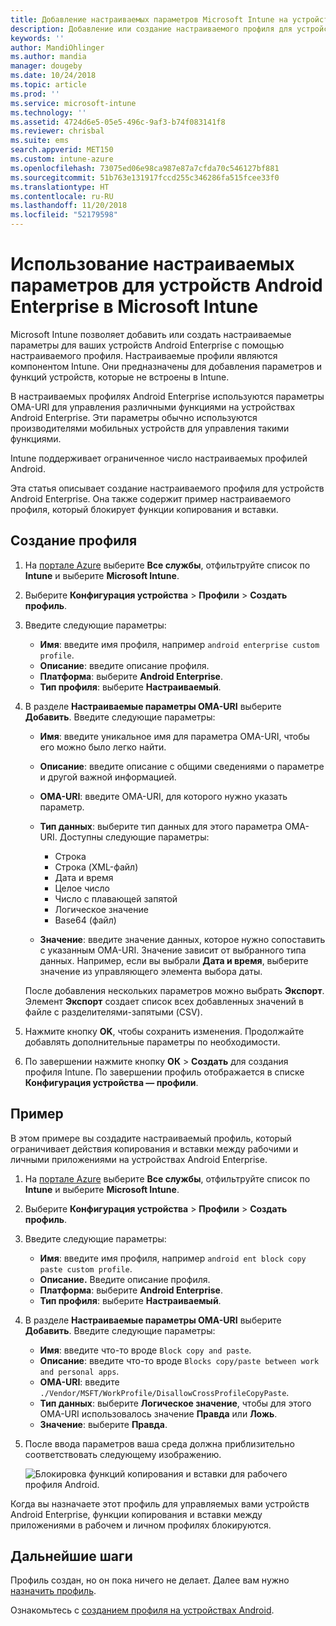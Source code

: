 ```yaml
---
title: Добавление настраиваемых параметров Microsoft Intune на устройства Android Enterprise — Azure | Документация Майкрософт
description: Добавление или создание настраиваемого профиля для устройств Android Enterprise в Microsoft Intune
keywords: ''
author: MandiOhlinger
ms.author: mandia
manager: dougeby
ms.date: 10/24/2018
ms.topic: article
ms.prod: ''
ms.service: microsoft-intune
ms.technology: ''
ms.assetid: 4724d6e5-05e5-496c-9af3-b74f083141f8
ms.reviewer: chrisbal
ms.suite: ems
search.appverid: MET150
ms.custom: intune-azure
ms.openlocfilehash: 73075ed06e98ca987e87a7cfda70c546127bf881
ms.sourcegitcommit: 51b763e131917fccd255c346286fa515fcee33f0
ms.translationtype: HT
ms.contentlocale: ru-RU
ms.lasthandoff: 11/20/2018
ms.locfileid: "52179598"
---
```

# <a name="use-custom-settings-for-android-enterprise-devices-in-microsoft-intune"></a>Использование настраиваемых параметров для устройств Android Enterprise в Microsoft Intune

Microsoft Intune позволяет добавить или создать настраиваемые параметры для ваших устройств Android Enterprise с помощью настраиваемого профиля. Настраиваемые профили являются компонентом Intune. Они предназначены для добавления параметров и функций устройств, которые не встроены в Intune.

В настраиваемых профилях Android Enterprise используются параметры OMA-URI для управления различными функциями на устройствах Android Enterprise. Эти параметры обычно используются производителями мобильных устройств для управления такими функциями.

Intune поддерживает ограниченное число настраиваемых профилей Android.

Эта статья описывает создание настраиваемого профиля для устройств Android Enterprise. Она также содержит пример настраиваемого профиля, который блокирует функции копирования и вставки.

## <a name="create-the-profile"></a>Создание профиля

1. На [портале Azure](https://portal.azure.com) выберите **Все службы**, отфильтруйте список по **Intune** и выберите **Microsoft Intune**.
2. Выберите **Конфигурация устройства** > **Профили** > **Создать профиль**.
3. Введите следующие параметры:

    - **Имя**: введите имя профиля, например `android enterprise custom profile`.
    - **Описание**: введите описание профиля.
    - **Платформа**: выберите **Android Enterprise**.
    - **Тип профиля**: выберите **Настраиваемый**.

4. В разделе **Настраиваемые параметры OMA-URI** выберите **Добавить**. Введите следующие параметры:

    - **Имя**: введите уникальное имя для параметра OMA-URI, чтобы его можно было легко найти.
    - **Описание**: введите описание с общими сведениями о параметре и другой важной информацией.
    - **OMA-URI**: введите OMA-URI, для которого нужно указать параметр.
    - **Тип данных**: выберите тип данных для этого параметра OMA-URI. Доступны следующие параметры:

      - Строка
      - Строка (XML-файл)
      - Дата и время
      - Целое число
      - Число с плавающей запятой
      - Логическое значение
      - Base64 (файл)

    - **Значение**: введите значение данных, которое нужно сопоставить с указанным OMA-URI. Значение зависит от выбранного типа данных. Например, если вы выбрали **Дата и время**, выберите значение из управляющего элемента выбора даты.

    После добавления нескольких параметров можно выбрать **Экспорт**. Элемент **Экспорт** создает список всех добавленных значений в файле с разделителями-запятыми (CSV).

5. Нажмите кнопку **OK**, чтобы сохранить изменения. Продолжайте добавлять дополнительные параметры по необходимости.
6. По завершении нажмите кнопку **ОК**  >  **Создать** для создания профиля Intune. По завершении профиль отображается в списке **Конфигурация устройства — профили**.

## <a name="example"></a>Пример

В этом примере вы создадите настраиваемый профиль, который ограничивает действия копирования и вставки между рабочими и личными приложениями на устройствах Android Enterprise.

1. На [портале Azure](https://portal.azure.com) выберите **Все службы**, отфильтруйте список по **Intune** и выберите **Microsoft Intune**.
2. Выберите **Конфигурация устройства** > **Профили** > **Создать профиль**.
3. Введите следующие параметры:

    - **Имя**: введите имя профиля, например `android ent block copy paste custom profile`.
    - **Описание.** Введите описание профиля.
    - **Платформа**: выберите **Android Enterprise**.
    - **Тип профиля**: выберите **Настраиваемый**.

4. В разделе **Настраиваемые параметры OMA-URI** выберите **Добавить**. Введите следующие параметры:

    - **Имя**: введите что-то вроде `Block copy and paste`.
    - **Описание**: введите что-то вроде `Blocks copy/paste between work and personal apps`.
    - **OMA-URI**: введите `./Vendor/MSFT/WorkProfile/DisallowCrossProfileCopyPaste`.
    - **Тип данных**: выберите **Логическое значение**, чтобы для этого OMA-URI использовалось значение **Правда** или **Ложь**.
    - **Значение**: выберите **Правда**.

5. После ввода параметров ваша среда должна приблизительно соответствовать следующему изображению.

    ![Блокировка функций копирования и вставки для рабочего профиля Android.](./media/custom-policy-afw-copy-paste.png)

Когда вы назначаете этот профиль для управляемых вами устройств Android Enterprise, функции копирования и вставки между приложениями в рабочем и личном профилях блокируются.

## <a name="next-steps"></a>Дальнейшие шаги

Профиль создан, но он пока ничего не делает. Далее вам нужно [назначить профиль](device-profile-assign.md).

Ознакомьтесь с [созданием профиля на устройствах Android](custom-settings-android.md).